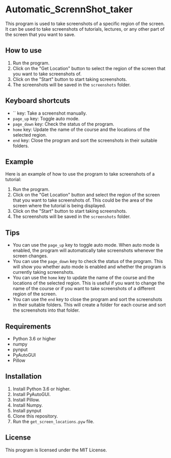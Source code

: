 # Automatic_ScrennShot_taker

This program is used to take screenshots of a specific region of the screen. It can be used to take screenshots of tutorials, lectures, or any other part of the screen that you want to save.

## How to use

1. Run the program.
2. Click on the "Get Location" button to select the region of the screen that you want to take screenshots of.
3. Click on the "Start" button to start taking screenshots.
4. The screenshots will be saved in the `screenshots` folder.

## Keyboard shortcuts

* `` key: Take a screenshot manually.
* `page_up` key: Toggle auto mode.
* `page_down` key: Check the status of the program.
* `home` key: Update the name of the course and the locations of the selected region.
* `end` key: Close the program and sort the screenshots in their suitable folders.

## Example

Here is an example of how to use the program to take screenshots of a tutorial:

1. Run the program.
2. Click on the "Get Location" button and select the region of the screen that you want to take screenshots of. This could be the area of the screen where the tutorial is being displayed.
3. Click on the "Start" button to start taking screenshots.
4. The screenshots will be saved in the `screenshots` folder.

## Tips

* You can use the `page_up` key to toggle auto mode. When auto mode is enabled, the program will automatically take screenshots whenever the screen changes.
* You can use the `page_down` key to check the status of the program. This will show you whether auto mode is enabled and whether the program is currently taking screenshots.
* You can use the `home` key to update the name of the course and the locations of the selected region. This is useful if you want to change the name of the course or if you want to take screenshots of a different region of the screen.
* You can use the `end` key to close the program and sort the screenshots in their suitable folders. This will create a folder for each course and sort the screenshots into that folder.

## Requirements

* Python 3.6 or higher
* numpy
* pynput
* PyAutoGUI
* Pillow

## Installation

1. Install Python 3.6 or higher.
2. Install PyAutoGUI.
3. Install Pillow.
4. Install Numpy.
5. Install pynput
6. Clone this repository.
7. Run the `get_screen_locations.pyw` file.

## License

This program is licensed under the MIT License.
